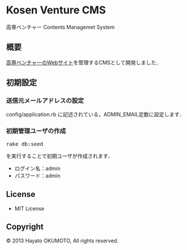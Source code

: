 # Kosen Venture CMS
高専ベンチャー Contents Managemet System

## 概要
[高専ベンチャーのWebサイト](http://www.kosen-venture.com/)を管理するCMSとして開発しました．

## 初期設定

### 送信元メールアドレスの設定
config/application.rb に記述されている，ADMIN_EMAIL定数に設定します．

### 初期管理ユーザの作成
<pre>
rake db:seed
</pre>
を実行することで初期ユーザが作成されます．

* ログイン名：admin
* パスワード：admin

## License
* MIT License

## Copyright
&copy;  2013 Hayato OKUMOTO, All rights reserved.
